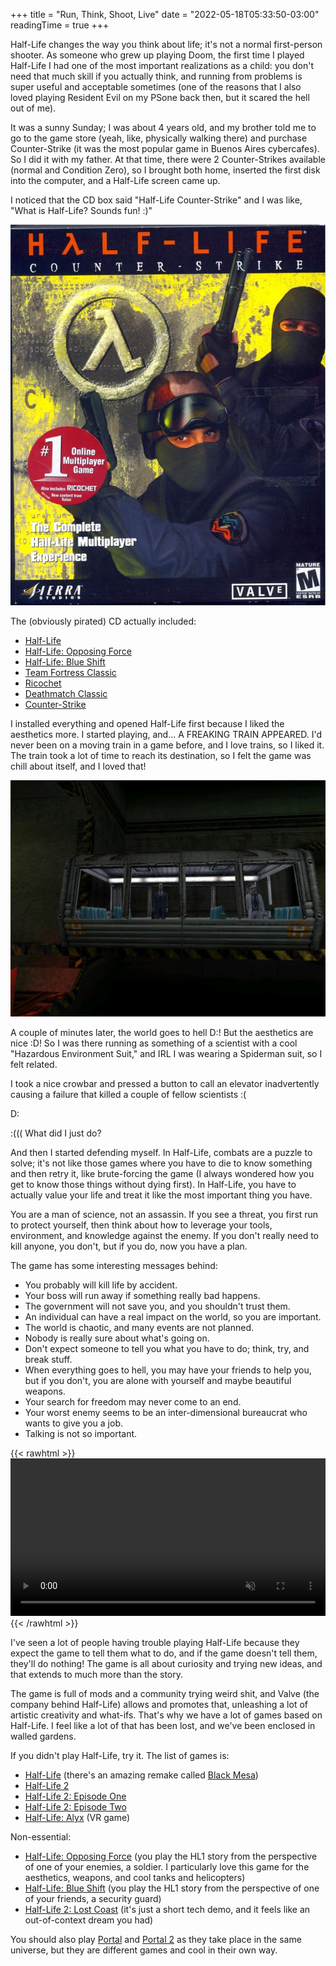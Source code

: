 +++
title = "Run, Think, Shoot, Live"
date = "2022-05-18T05:33:50-03:00"
readingTime = true
+++

Half-Life changes the way you think about life; it's not a normal first-person shooter. As someone who grew up playing Doom, the first time I played Half-Life I had one of the most important realizations as a child: you don't need that much skill if you actually think, and running from problems is super useful and acceptable sometimes (one of the reasons that I also loved playing Resident Evil on my PSone back then, but it scared the hell out of me).

It was a sunny Sunday; I was about 4 years old, and my brother told me to go to the game store (yeah, like, physically walking there) and purchase Counter-Strike (it was the most popular game in Buenos Aires cybercafes). So I did it with my father. At that time, there were 2 Counter-Strikes available (normal and Condition Zero), so I brought both home, inserted the first disk into the computer, and a Half-Life screen came up.

I noticed that the CD box said "Half-Life Counter-Strike" and I was like, "What is Half-Life? Sounds fun! :)"

![Half-Life Counter-Strike CD Front Cover](cd.jpg)

The (obviously pirated) CD actually included:

- [Half-Life](https://store.steampowered.com/app/70/HalfLife/)
- [Half-Life: Opposing Force](https://store.steampowered.com/app/50/HalfLife_Opposing_Force/)
- [Half-Life: Blue Shift](https://store.steampowered.com/app/130/HalfLife_Blue_Shift/)
- [Team Fortress Classic](https://store.steampowered.com/app/20/Team_Fortress_Classic/)
- [Ricochet](https://store.steampowered.com/app/60/Ricochet/)
- [Deathmatch Classic](https://store.steampowered.com/app/40/Deathmatch_Classic/)
- [Counter-Strike](https://store.steampowered.com/app/10/CounterStrike/)

I installed everything and opened Half-Life first because I liked the aesthetics more. I started playing, and... A FREAKING TRAIN APPEARED. I'd never been on a moving train in a game before, and I love trains, so I liked it. The train took a lot of time to reach its destination, so I felt the game was chill about itself, and I loved that!

![Train with G-Man and a scientist inside](train.jpg)

A couple of minutes later, the world goes to hell D:! But the aesthetics are nice :D! So I was there running as something of a scientist with a cool "Hazardous Environment Suit," and IRL I was wearing a Spiderman suit, so I felt related.

I took a nice crowbar and pressed a button to call an elevator inadvertently causing a failure that killed a couple of fellow scientists :(

D:

:((( What did I just do?

And then I started defending myself. In Half-Life, combats are a puzzle to solve; it's not like those games where you have to die to know something and then retry it, like brute-forcing the game (I always wondered how you get to know those things without dying first). In Half-Life, you have to actually value your life and treat it like the most important thing you have.

You are a man of science, not an assassin. If you see a threat, you first run to protect yourself, then think about how to leverage your tools, environment, and knowledge against the enemy. If you don't really need to kill anyone, you don't, but if you do, now you have a plan.

The game has some interesting messages behind:

- You probably will kill life by accident.
- Your boss will run away if something really bad happens.
- The government will not save you, and you shouldn't trust them.
- An individual can have a real impact on the world, so you are important.
- The world is chaotic, and many events are not planned.
- Nobody is really sure about what's going on.
- Don't expect someone to tell you what you have to do; think, try, and break stuff.
- When everything goes to hell, you may have your friends to help you, but if you don't, you are alone with yourself and maybe beautiful weapons.
- Your search for freedom may never come to an end.
- Your worst enemy seems to be an inter-dimensional bureaucrat who wants to give you a job.
- Talking is not so important.

{{< rawhtml >}}
<video src="mashup.webm" width="100%" preload autoplay muted playsinline loop></video>
{{< /rawhtml >}}

I've seen a lot of people having trouble playing Half-Life because they expect the game to tell them what to do, and if the game doesn't tell them, they'll do nothing! The game is all about curiosity and trying new ideas, and that extends to much more than the story.

The game is full of mods and a community trying weird shit, and Valve (the company behind Half-Life) allows and promotes that, unleashing a lot of artistic creativity and what-ifs. That's why we have a lot of games based on Half-Life. I feel like a lot of that has been lost, and we've been enclosed in walled gardens.

If you didn't play Half-Life, try it. The list of games is:

- [Half-Life](https://store.steampowered.com/app/70/HalfLife/) (there's an amazing remake called [Black Mesa](https://store.steampowered.com/app/362890/Black_Mesa/))
- [Half-Life 2](https://store.steampowered.com/app/220/HalfLife_2/)
- [Half-Life 2: Episode One](https://store.steampowered.com/app/380/HalfLife_2_Episode_One/)
- [Half-Life 2: Episode Two](https://store.steampowered.com/app/420/HalfLife_2_Episode_Two/)
- [Half-Life: Alyx](https://store.steampowered.com/app/546560/HalfLife_Alyx/) (VR game)

Non-essential:

- [Half-Life: Opposing Force](https://store.steampowered.com/app/50/HalfLife_Opposing_Force/) (you play the HL1 story from the perspective of one of your enemies, a soldier. I particularly love this game for the aesthetics, weapons, and cool tanks and helicopters)
- [Half-Life: Blue Shift](https://store.steampowered.com/app/130/HalfLife_Blue_Shift/) (you play the HL1 story from the perspective of one of your friends, a security guard)
- [Half-Life 2: Lost Coast](https://store.steampowered.com/app/340/HalfLife_2_Lost_Coast/) (it's just a short tech demo, and it feels like an out-of-context dream you had)

You should also play [Portal](https://store.steampowered.com/app/400/Portal/) and [Portal 2](https://store.steampowered.com/app/620/Portal_2/) as they take place in the same universe, but they are different games and cool in their own way.
